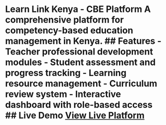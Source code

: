 # Learn Link Kenya - CBE Platform A comprehensive platform for competency-based education management in Kenya. ## Features - Teacher professional development modules - Student assessment and progress tracking - Learning resource management - Curriculum review system - Interactive dashboard with role-based access ## Live Demo [View Live Platform](your-vercel-url-will-go-here)
